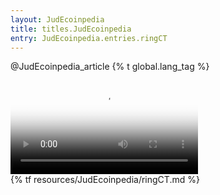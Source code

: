 ```yaml
---
layout: JudEcoinpedia
title: titles.JudEcoinpedia
entry: JudEcoinpedia.entries.ringCT
---
```


@JudEcoinpedia_article
{% t global.lang_tag %}
<div class="box-video">
  <video controls poster="/img/ringct-poster.png" preload="metadata" aria-label="RingCT video">
    <source src="/media/JudEcoin%20-%20RingCT.m4v">
  </video>
</div>
{% tf resources/JudEcoinpedia/ringCT.md %}

